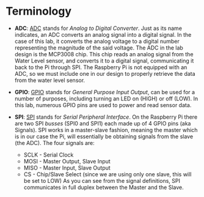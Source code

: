 # Terminology

* **ADC**: [ADC](https://en.wikipedia.org/wiki/Analog-to-digital_converter) stands for *Analog to Digital Converter*. Just as its name indicates, an ADC converts an analog signal into a digital signal. In the case of this lab, it converts the analog voltage to a digital number representing the magnitude of the said voltage. The ADC in the lab design is the MCP3008 chip. This chip reads an analog signal from the Water Level sensor, and converts it to a digital signal, communicating it back to the Pi through SPI. The Raspberry Pi is not equipped with an ADC, so we must include one in our design to properly retrieve the data from the water level sensor.

* **GPIO**: [GPIO](https://en.wikipedia.org/wiki/General-purpose_input/output) stands for *General Purpose Input Output*, can be used for a number of purposes, including turning an LED on (HIGH) or off (LOW). In this lab, numerous GPIO pins are used to power and read sensor data.

* **SPI**: [SPI](https://en.wikipedia.org/wiki/Serial_Peripheral_Interface) stands for *Serial Peripheral Interface*. On the Raspberry Pi there are two SPI *busses* (SPI0 and SPI1) each made up of 4 GPIO pins (aka Signals). SPI works in a master-slave fashion, meaning the master which is in our case the Pi, will essentially be obtaining signals from the slave (the ADC). The four signals are:
    * SCLK - Serial Clock
    * MOSI - Master Output, Slave Input
    * MISO - Master Input, Slave Output
    * CS - Chip/Slave Select (since we are using only one slave, this will be set to LOW)
As you can see from the signal definitions, SPI communicates in full duplex between the Master and the Slave.